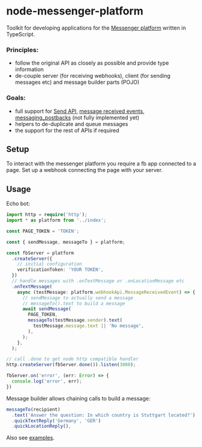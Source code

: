 # node-messenger-platform

Toolkit for developing applications for the [Messenger platform](https://developers.facebook.com/docs/messenger-platform) written in TypeScript.

### Principles:

 - follow the original API as closely as possible and provide type information
 - de-couple server (for receiving webhooks), client (for sending messages etc) and message builder parts (POJO)

### Goals:

 - full support for [Send API](https://developers.facebook.com/docs/messenger-platform/reference/send-api), [message received events](https://developers.facebook.com/docs/messenger-platform/reference/webhook-events/messages), [messaging_postbacks](https://developers.facebook.com/docs/messenger-platform/reference/webhook-events/messaging_postbacks) (not fully implemented yet)
 - helpers to de-duplicate and queue messages
 - the support for the rest of APIs if required


## Setup

To interact with the messenger platform you require a fb app connected to a page. Set up a webhook connecting the page with your server.

## Usage

Echo bot:

```typescript
import http = require('http');
import * as platform from '../index';

const PAGE_TOKEN = 'TOKEN';

const { sendMessage, messageTo } = platform;

const fbServer = platform
  .createServer({
    // initial configuration
    verificationToken: 'YOUR TOKEN',
  })
  // handle messages with .onTextMessage or .onLocationMessage etc
  .onTextMessage(
    async (testMessage: platform.webhookApi.MessageReceivedEvent) => {
      // sendMessage to actually send a message
      // messageTo().text to build a message
      await sendMessage(
        PAGE_TOKEN,
        messageTo(testMessage.sender).text(
          testMessage.message.text || 'No message',
        ),
      );
    },
  );

// call .done to get node http compatible handler
http.createServer(fbServer.done()).listen(3000);

fbServer.on('error', (err: Error) => {
  console.log('error', err);
})

```

Message builder allows chaining calls to build a message:

```typescript
messageTo(recipient)
  .text('Answer the question: In which country is Stuttgart located?')
  .quickTextReply('Germany', 'GER')
  .quickLocationReply(),
```

Also see [examples](examples).